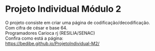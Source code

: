 # Projeto Individual Módulo 2
O projeto consiste em criar uma página de codificação/decodificação.
<br >
Com cifra de césar e base 64.
<br >
Programadores Carioca rj (RESILIA/SENAC)
<br >
Confira como está a página:
<br >
https://bedibe.github.io/ProjetoIndividual-M2/
 

